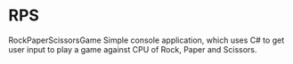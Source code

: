 # RPS
RockPaperScissorsGame
Simple console application, which uses C# to get user input to play a game against CPU of Rock, Paper and Scissors. 
